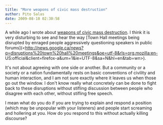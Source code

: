 ```yaml
---
title: "More weapons of civic mass destruction"
author: Pito Salas
date: 2009-08-10 02:30:58
---
```



A while ago I wrote about [weapons of civic mass
destruction](</2009/04/25/weapons-of-civic-mass-destruction-2522/>). I think
it is very disturbing to see and hear the way [Town Hall meetings being
disrupted by enraged people aggressively questioning speakers in public
forums](<http://news.google.ca/news?q=disruptions%20town%20hall%20meetings&oe=utf-8&rls=org.mozilla:en-
US:official&client=firefox-a&um=1&ie=UTF-8&sa=N&hl=en&tab=wn>).

It's not about agreeing with one side or another. But a community or a society
or a nation fundamentally rests on basic conventions of civility and human
interaction, and I am not sure exactly where it leaves us when those go out
the window. I don't know really what concretely can be done to fight back to
these disruptions without stifling discussion between people who disagree with
each other, without stifling free speech.

I mean what do you do if you are trying to explain and respond a position
(which may be unpopular with your listeners) and people start screaming and
hollering at you. How do you respond to this without actually killing
discourse?



